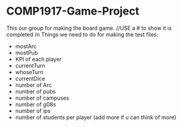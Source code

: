 # COMP1917-Game-Project


This our group for making the board game. 
//USE a # to show it is completed /n
Things we need to do for making the test files:
- mostArc
- mostPub
- KPI of each player
- currentTurn
- whoseTurn
- currentDice
- number of Arc
- number of pubs
- number of campuses
- number of g08s
- number of ips
- number of students per player
(add more if u can think of more)
